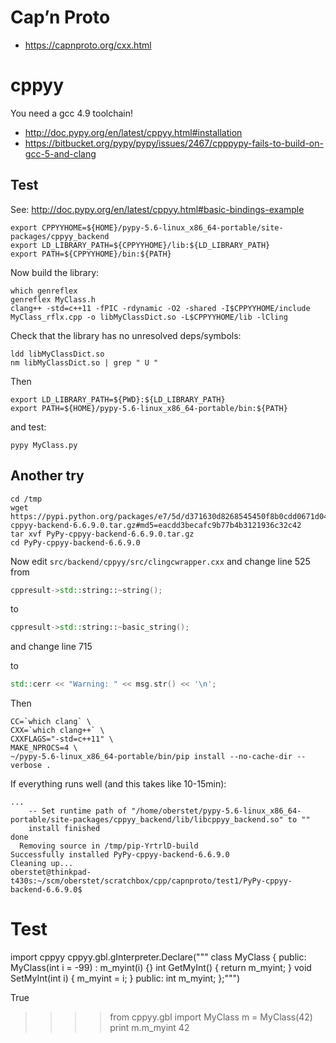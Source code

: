 # Cap’n Proto

* https://capnproto.org/cxx.html

# cppyy

You need a gcc 4.9 toolchain!

* http://doc.pypy.org/en/latest/cppyy.html#installation
* https://bitbucket.org/pypy/pypy/issues/2467/cpppypy-fails-to-build-on-gcc-5-and-clang

## Test

See: http://doc.pypy.org/en/latest/cppyy.html#basic-bindings-example

```console
export CPPYYHOME=${HOME}/pypy-5.6-linux_x86_64-portable/site-packages/cppyy_backend
export LD_LIBRARY_PATH=${CPPYYHOME}/lib:${LD_LIBRARY_PATH}
export PATH=${CPPYYHOME}/bin:${PATH}
```

Now build the library:

```console
which genreflex
genreflex MyClass.h
clang++ -std=c++11 -fPIC -rdynamic -O2 -shared -I$CPPYYHOME/include MyClass_rflx.cpp -o libMyClassDict.so -L$CPPYYHOME/lib -lCling
```

Check that the library has no unresolved deps/symbols:

```console
ldd libMyClassDict.so
nm libMyClassDict.so | grep " U "
```

Then

```console
export LD_LIBRARY_PATH=${PWD}:${LD_LIBRARY_PATH}
export PATH=${HOME}/pypy-5.6-linux_x86_64-portable/bin:${PATH}
```

and test:

```console
pypy MyClass.py
```

## Another try

```console
cd /tmp
wget https://pypi.python.org/packages/e7/5d/d371630d8268545450f8b0cdd0671d048f7996ad1819a1d2b45404e3fd5a/PyPy-cppyy-backend-6.6.9.0.tar.gz#md5=eacdd3becafc9b77b4b3121936c32c42
tar xvf PyPy-cppyy-backend-6.6.9.0.tar.gz
cd PyPy-cppyy-backend-6.6.9.0
```

Now edit `src/backend/cppyy/src/clingcwrapper.cxx` and change line 525 from

```cpp
cppresult->std::string::~string();
```

to

```cpp
cppresult->std::string::~basic_string();
```

and change line 715

to

```cpp
std::cerr << "Warning: " << msg.str() << '\n';
```

Then

```console
CC=`which clang` \
CXX=`which clang++` \
CXXFLAGS="-std=c++11" \
MAKE_NPROCS=4 \
~/pypy-5.6-linux_x86_64-portable/bin/pip install --no-cache-dir --verbose .
```

If everything runs well (and this takes like 10-15min):

```console
...
    -- Set runtime path of "/home/oberstet/pypy-5.6-linux_x86_64-portable/site-packages/cppyy_backend/lib/libcppyy_backend.so" to ""
    install finished
done
  Removing source in /tmp/pip-YrtrlD-build
Successfully installed PyPy-cppyy-backend-6.6.9.0
Cleaning up...
oberstet@thinkpad-t430s:~/scm/oberstet/scratchbox/cpp/capnproto/test1/PyPy-cppyy-backend-6.6.9.0$
```

# Test

import cppyy
cppyy.gbl.gInterpreter.Declare("""
class MyClass {
public:
    MyClass(int i = -99) : m_myint(i) {}
    int GetMyInt() { return m_myint; }
    void SetMyInt(int i) { m_myint = i; }
public:
    int m_myint;
};""")


True
>>>> from cppyy.gbl import MyClass
>>>> m = MyClass(42)
>>>> print m.m_myint
42

